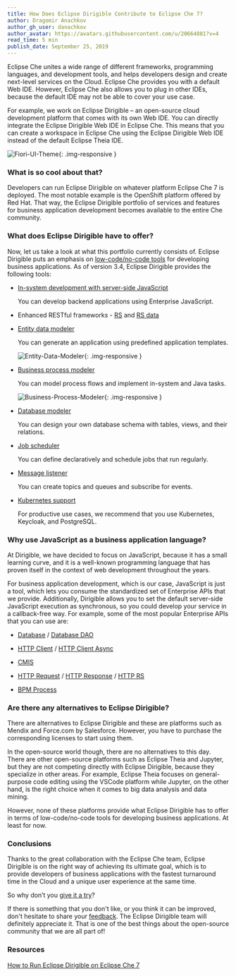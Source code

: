 ```yaml
---
title: How Does Eclipse Dirigible Contribute to Eclipse Che 7?
author: Dragomir Anachkov
author_gh_user: danachkov
author_avatar: https://avatars.githubusercontent.com/u/20664881?v=4
read_time: 5 min
publish_date: September 25, 2019
---
```


Eclipse Che unites a wide range of different frameworks, programming languages, and development tools, and helps developers design and create next-level services on the Cloud. Eclipse Che provides you with a default Web IDE. However, Eclipse Che also allows you to plug in other IDEs, because the default IDE may not be able to cover your use case.

For example, we work on Eclipse Dirigible – an open-source cloud development platform that comes with its own Web IDE. You can directly integrate the Eclipse Dirigible Web IDE in Eclipse Che. This means that you can create a workspace in Eclipse Chе using the Eclipse Dirigible Web IDE instead of the default Eclipse Theia IDE.

![Fiori-UI-Theme](/img/posts/20190925/dirigible_fiori_che7.png){: .img-responsive }

### What is so cool about that?

Developers can run Eclipse Dirigible on whatever platform Eclipse Che 7 is deployed. The most notable example is the OpenShift platform offered by Red Hat. That way, the Eclipse Dirigible portfolio of services and features for business application development becomes available to the entire Che community.

### What does Eclipse Dirigible have to offer?

Now, let us take a look at what this portfolio currently consists of.
Eclipse Dirigible puts an emphasis on [low-code/no-code tools](https://www.dirigible.io/blogs/2018/12/05/you_dont_need_abs_to_model_apps.html) for developing business applications. As of version 3.4, Eclipse Dirigible provides the following tools:

* [In-system development with server-side JavaScript](https://www.youtube.com/watch?v=NZGbQOwAlYE)
  
  You can develop backend applications using Enterprise JavaScript.

* Enhanced RESTful frameworks - [RS](https://www.dirigible.io/api/http_rs.html) and [RS data](https://www.dirigible.io/api/http_rs-data.html)

* [Entity data modeler](https://www.youtube.com/watch?v=im_BMYNnLZQ)

  You can generate an application using predefined application templates.

  ![Entity-Data-Modeler](/img/posts/20190925/dirigible_edm_che7.png){: .img-responsive }
 
* [Business process modeler](https://www.dirigible.io/blogs/2018/12/05/you_dont_need_abs_to_model_apps.html)

  You can model process flows and implement in-system and Java tasks.
  
  ![Business-Process-Modeler](/img/posts/20190925/dirigible_bpmn_che7.png){: .img-responsive }
  
* [Database modeler](https://www.dirigible.io/help/ide_modeler_database_schema.html)

  You can design your own database schema with tables, views, and their relations.

* [Job scheduler](https://www.youtube.com/watch?v=_FJwZQZo2A8)

  You can define declaratively and schedule jobs that run regularly.

* [Message listener](https://www.youtube.com/watch?v=zMnQBQbTPOE)

  You can create topics and queues and subscribe for events.
  
* [Kubernetes support](https://www.dirigible.io/blogs/2018/06/25/kubernetes_keycloak_postgresql_dirigible.html)

  For productive use cases, we recommend that you use Kubernetes, Keycloak, and PostgreSQL.

### Why use JavaScript as a business application language?

At Dirigible, we have decided to focus on JavaScript, because it has a small learning curve, and it is a well-known programming language that has proven itself in the context of web development throughout the years.

For business application development, which is our case, JavaScript is just a tool, which lets you consume the standardized set of Enterprise APIs that we provide. Additionally, Dirigible allows you to set the default server-side JavaScript execution as synchronous, so you could develop your service in a callback-free way. For example, some of the most popular Enterprise APIs that you can use are:

* [Database](https://www.dirigible.io/api/database.html) / [Database DAO](https://www.dirigible.io/api/database_dao.html)

* [HTTP Client](https://www.dirigible.io/api/http_client.html) / [HTTP Client Async](https://www.dirigible.io/api/http_client_async.html)

* [CMIS](https://www.dirigible.io/api/cmis.html)

* [HTTP Request](https://www.dirigible.io/api/http_request.html) / [HTTP Response](https://www.dirigible.io/api/http_response.html) / [HTTP RS](https://www.dirigible.io/api/http_rs.html)

* [BPM Process](https://www.dirigible.io/api/bpm_process.html)

### Are there any alternatives to Eclipse Dirigible?

There are alternatives to Eclipse Dirigible and these are platforms such as Mendix and Force.com by Salesforce. However, you have to purchase the corresponding licenses to start using them.

In the open-source world though, there are no alternatives to this day. There are other open-source platforms such as Eclipse Theia and Jupyter, but they are not competing directly with Eclipse Dirigible, because they specialize in other areas. For example, Eclipse Theia focuses on general-purpose code editing using the VSCode platform while Jupyter, on the other hand, is the right choice when it comes to big data analysis and data mining.

However, none of these platforms provide what Eclipse Dirigible has to offer in terms of low-code/no-code tools for developing business applications. At least for now.

### Conclusions

Thanks to the great collaboration with the Eclipse Che team, Eclipse Dirigible is on the right way of achieving its ultimate goal, which is to provide developers of business applications with the fastest turnaround time in the Cloud and a unique user experience at the same time.

So why don’t you [give it a try](https://www.dirigible.io)?

If there is something that you don't like, or you think it can be improved, don't hesitate to share your [feedback](https://github.com/eclipse/dirigible/issues). The Eclipse Dirigible team will definitely appreciate it. That is one of the best things about the open-source community that we are all part of!

### Resources

[How to Run Eclipse Dirigible on Eclipse Che 7](https://www.youtube.com/watch?v=AA3M-vuY3pY)
